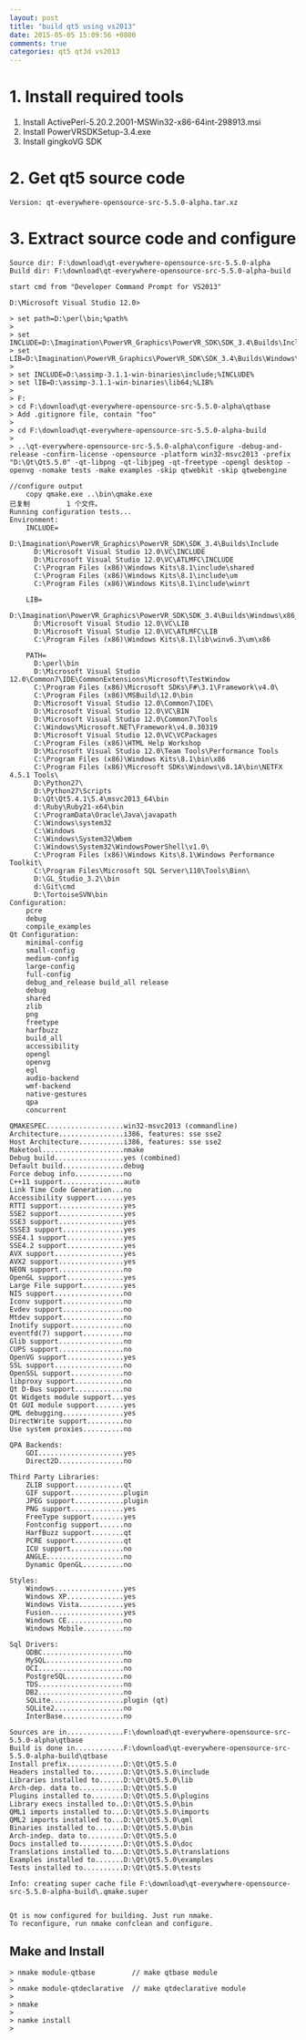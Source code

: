 ```yaml
---
layout: post
title: "build qt5 using vs2013"
date: 2015-05-05 15:09:56 +0800
comments: true
categories: qt5 qt3d vs2013
---
```


# 1. Install required tools #
1) Install ActivePerl-5.20.2.2001-MSWin32-x86-64int-298913.msi
2) Install PowerVRSDKSetup-3.4.exe
3) Install gingkoVG SDK

# 2. Get qt5 source code #

    Version: qt-everywhere-opensource-src-5.5.0-alpha.tar.xz

# 3. Extract source code and configure #
    Source dir: F:\download\qt-everywhere-opensource-src-5.5.0-alpha
	Build dir: F:\download\qt-everywhere-opensource-src-5.5.0-alpha-build
	
	start cmd from "Developer Command Prompt for VS2013"

	D:\Microsoft Visual Studio 12.0>

	> set path=D:\perl\bin;%path%
	> 
	> set INCLUDE=D:\Imagination\PowerVR_Graphics\PowerVR_SDK\SDK_3.4\Builds\Include;%INCLUDE%
	> set LIB=D:\Imagination\PowerVR_Graphics\PowerVR_SDK\SDK_3.4\Builds\Windows\x86_64\Lib;%LIB%
	>
	> set INCLUDE=D:\assimp-3.1.1-win-binaries\include;%INCLUDE%
	> set lIB=D:\assimp-3.1.1-win-binaries\lib64;%LIB%
	>  
	> F:
	> cd F:\download\qt-everywhere-opensource-src-5.5.0-alpha\qtbase
	> Add .gitignore file, contain "foo"
	> 
	> cd F:\download\qt-everywhere-opensource-src-5.5.0-alpha-build
	> 
	> ..\qt-everywhere-opensource-src-5.5.0-alpha\configure -debug-and-release -confirm-license -opensource -platform win32-msvc2013 -prefix "D:\Qt\Qt5.5.0" -qt-libpng -qt-libjpeg -qt-freetype -opengl desktop -openvg -nomake tests -make examples -skip qtwebkit -skip qtwebengine
	
	//configure output
        copy qmake.exe ..\bin\qmake.exe
	已复制         1 个文件。
	Running configuration tests...
	Environment:
	    INCLUDE=
	      D:\Imagination\PowerVR_Graphics\PowerVR_SDK\SDK_3.4\Builds\Include
	      D:\Microsoft Visual Studio 12.0\VC\INCLUDE
	      D:\Microsoft Visual Studio 12.0\VC\ATLMFC\INCLUDE
	      C:\Program Files (x86)\Windows Kits\8.1\include\shared
	      C:\Program Files (x86)\Windows Kits\8.1\include\um
	      C:\Program Files (x86)\Windows Kits\8.1\include\winrt
	
	    LIB=
	      D:\Imagination\PowerVR_Graphics\PowerVR_SDK\SDK_3.4\Builds\Windows\x86_64\Lib
	      D:\Microsoft Visual Studio 12.0\VC\LIB
	      D:\Microsoft Visual Studio 12.0\VC\ATLMFC\LIB
	      C:\Program Files (x86)\Windows Kits\8.1\lib\winv6.3\um\x86
	
	    PATH=
	      D:\perl\bin
	      D:\Microsoft Visual Studio 12.0\Common7\IDE\CommonExtensions\Microsoft\TestWindow
	      C:\Program Files (x86)\Microsoft SDKs\F#\3.1\Framework\v4.0\
	      C:\Program Files (x86)\MSBuild\12.0\bin
	      D:\Microsoft Visual Studio 12.0\Common7\IDE\
	      D:\Microsoft Visual Studio 12.0\VC\BIN
	      D:\Microsoft Visual Studio 12.0\Common7\Tools
	      C:\Windows\Microsoft.NET\Framework\v4.0.30319
	      D:\Microsoft Visual Studio 12.0\VC\VCPackages
	      C:\Program Files (x86)\HTML Help Workshop
	      D:\Microsoft Visual Studio 12.0\Team Tools\Performance Tools
	      C:\Program Files (x86)\Windows Kits\8.1\bin\x86
	      C:\Program Files (x86)\Microsoft SDKs\Windows\v8.1A\bin\NETFX 4.5.1 Tools\
	      D:\Python27\
	      D:\Python27\Scripts
	      D:\Qt\Qt5.4.1\5.4\msvc2013_64\bin
	      d:\Ruby\Ruby21-x64\bin
	      C:\ProgramData\Oracle\Java\javapath
	      C:\Windows\system32
	      C:\Windows
	      C:\Windows\System32\Wbem
	      C:\Windows\System32\WindowsPowerShell\v1.0\
	      C:\Program Files (x86)\Windows Kits\8.1\Windows Performance Toolkit\
	      C:\Program Files\Microsoft SQL Server\110\Tools\Binn\
	      D:\GL_Studio_3.2\\bin
	      d:\Git\cmd
	      D:\TortoiseSVN\bin
	Configuration:
	    pcre
	    debug
	    compile_examples
	Qt Configuration:
	    minimal-config
	    small-config
	    medium-config
	    large-config
	    full-config
	    debug_and_release build_all release
	    debug
	    shared
	    zlib
	    png
	    freetype
	    harfbuzz
	    build_all
	    accessibility
	    opengl
	    openvg
	    egl
	    audio-backend
	    wmf-backend
	    native-gestures
	    qpa
	    concurrent
	
	QMAKESPEC...................win32-msvc2013 (commandline)
	Architecture................i386, features: sse sse2
	Host Architecture...........i386, features: sse sse2
	Maketool....................nmake
	Debug build.................yes (combined)
	Default build...............debug
	Force debug info............no
	C++11 support...............auto
	Link Time Code Generation...no
	Accessibility support.......yes
	RTTI support................yes
	SSE2 support................yes
	SSE3 support................yes
	SSSE3 support...............yes
	SSE4.1 support..............yes
	SSE4.2 support..............yes
	AVX support.................yes
	AVX2 support................yes
	NEON support................no
	OpenGL support..............yes
	Large File support..........yes
	NIS support.................no
	Iconv support...............no
	Evdev support...............no
	Mtdev support...............no
	Inotify support.............no
	eventfd(7) support..........no
	Glib support................no
	CUPS support................no
	OpenVG support..............yes
	SSL support.................no
	OpenSSL support.............no
	libproxy support............no
	Qt D-Bus support............no
	Qt Widgets module support...yes
	Qt GUI module support.......yes
	QML debugging...............yes
	DirectWrite support.........no
	Use system proxies..........no
	
	QPA Backends:
	    GDI.....................yes
	    Direct2D................no
	
	Third Party Libraries:
	    ZLIB support............qt
	    GIF support.............plugin
	    JPEG support............plugin
	    PNG support.............yes
	    FreeType support........yes
	    Fontconfig support......no
	    HarfBuzz support........qt
	    PCRE support............qt
	    ICU support.............no
	    ANGLE...................no
	    Dynamic OpenGL..........no
	
	Styles:
	    Windows.................yes
	    Windows XP..............yes
	    Windows Vista...........yes
	    Fusion..................yes
	    Windows CE..............no
	    Windows Mobile..........no
	
	Sql Drivers:
	    ODBC....................no
	    MySQL...................no
	    OCI.....................no
	    PostgreSQL..............no
	    TDS.....................no
	    DB2.....................no
	    SQLite..................plugin (qt)
	    SQLite2.................no
	    InterBase...............no
	
	Sources are in..............F:\download\qt-everywhere-opensource-src-5.5.0-alpha\qtbase
	Build is done in............F:\download\qt-everywhere-opensource-src-5.5.0-alpha-build\qtbase
	Install prefix..............D:\Qt\Qt5.5.0
	Headers installed to........D:\Qt\Qt5.5.0\include
	Libraries installed to......D:\Qt\Qt5.5.0\lib
	Arch-dep. data to...........D:\Qt\Qt5.5.0
	Plugins installed to........D:\Qt\Qt5.5.0\plugins
	Library execs installed to..D:\Qt\Qt5.5.0\bin
	QML1 imports installed to...D:\Qt\Qt5.5.0\imports
	QML2 imports installed to...D:\Qt\Qt5.5.0\qml
	Binaries installed to.......D:\Qt\Qt5.5.0\bin
	Arch-indep. data to.........D:\Qt\Qt5.5.0
	Docs installed to...........D:\Qt\Qt5.5.0\doc
	Translations installed to...D:\Qt\Qt5.5.0\translations
	Examples installed to.......D:\Qt\Qt5.5.0\examples
	Tests installed to..........D:\Qt\Qt5.5.0\tests
	
	Info: creating super cache file F:\download\qt-everywhere-opensource-src-5.5.0-alpha-build\.qmake.super
	
	
	Qt is now configured for building. Just run nmake.
	To reconfigure, run nmake confclean and configure.	


## Make and Install ##
	> nmake module-qtbase         // make qtbase module
	>
	> nmake module-qtdeclarative  // make qtdeclarative module
	>
	> nmake
	>
	> namke install
	>   